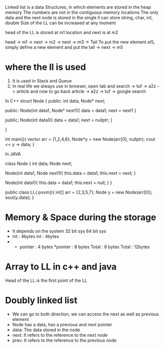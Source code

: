 Linked list is a data Structures, in which elements are stored in the heap memory
The numbers are not in the contiguous memory locations
The only data and the next node is stored in the single ll
can store string, char, int, double
Size of the LL can be increased at any moment


head of the LL is stored at m1 location and next is at m2

head -> m1 -> next -> m2 -> next -> m3 -> Tail
To put the new element el5, simply define a new element and put the tail -> next -> m5


# where the ll is used
1. It is used in Stack and Queue
2. In real life we always use in browser, open tab and search -> tuf -> a2z -> article 
and now to go back article -> a2z -> tuf -> google search



In C++
struct Node {
  public:
  int data;
  Node* next;
 
 public:
 Node(int data1, Node* next1){
  data = data1;
  next = next1
 }

  public;
  Node(int data1){
  data = data1;
  next = nullptr;
  }

}

int main(){
  vector<Int> arr = {1,2,4,6};
  Node*y = new Node(arr[0], nullptr);
  cout << y -> data;
}




In JAVA

class Node {
  int data;
  Node next;

  Node(int data1, Node next1){
    this.data = data1;
    this.next = next;
  }
  
  Node(int data1){
    this.data = data1;
    this.next = null;
  } 
}

public class LL{
  psvm(){
  int[] arr = {2,3,5,7};
  Node y = new Node(arr[0]);
  sout(y.data);
}


# Memory & Space during the storage 
- It depends on the system 
32 bit sys                               64 bit sys
- int : 4bytes                          int : 4bytes
- * pointer : 4 bytes                  *pointer : 8 bytes
Total : 8 bytes                       Total : 12bytes


# Array to LL in c++ and java


Head of the LL is the first point of the LL



# Doubly linked list
* We can go to both direction, we can access the next as well as previous element
* Node has a data, has a previous and next pointer
* data: The data stored in the node
* next: It refers to the reference to the next node
* prev: It refers to the reference to the previous node
